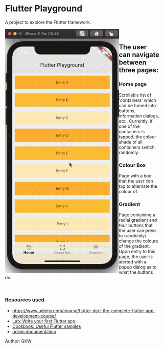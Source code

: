 # Flutter Playground


 A project to explore the Flutter framework. 
 <br clear="left"/>

 <img src="demo.gif" align="left" width="372" alt="demo gif"/> 

</br>

## The user can navigate between three pages: 
 ### Home page
 Scrollable list of 'containers' which can be turned into buttons, 
 information dialogs, etc.. Currently, if one of the containers is 
 tapped, the colour shade of all containers switch randomly.
 
 
 ### Colour Box 
 Page with a box that the user can tap to alternate the colour of.
 
 
### Gradient 
Page containing a radial gradient and four buttons that the user can press to
(randomly) change the colours of the gradient. Upon entry to this page,
the user is alerted with a popup dialog as to what the buttons do.
 

<br clear="left"/>

### Resources used
- https://www.udemy.com/course/flutter-dart-the-complete-flutter-app-development-course/
- [Lab: Write your first Flutter app](https://flutter.dev/docs/get-started/codelab)
- [Cookbook: Useful Flutter samples](https://flutter.dev/docs/cookbook)
- [online documentation](https://flutter.dev/docs)

Author: GKW
